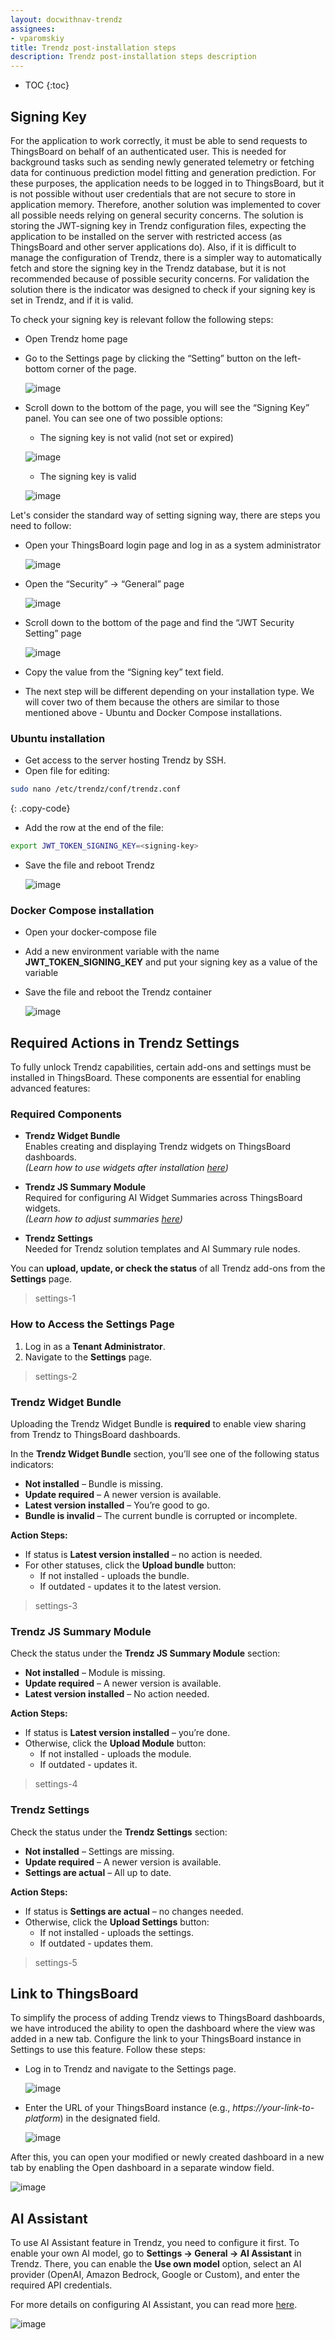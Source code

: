 ```yaml
---
layout: docwithnav-trendz
assignees:
- vparomskiy
title: Trendz post-installation steps
description: Trendz post-installation steps description
---
```


* TOC
{:toc}


## Signing Key
For the application to work correctly, it must be able to send requests to ThingsBoard on behalf of an authenticated user. 
This is needed for background tasks such as sending newly generated telemetry or fetching data for continuous prediction model fitting and generation prediction. 
For these purposes, the application needs to be logged in to ThingsBoard, but it is not possible without user credentials that are not secure to store in 
application memory. Therefore, another solution was implemented to cover all possible needs relying on general security concerns. The solution is storing the 
JWT-signing key in Trendz configuration files, expecting the application to be installed on the server with restricted access (as ThingsBoard and other server 
applications do). Also, if it is difficult to manage the configuration of Trendz, there is a simpler way to automatically fetch and store the signing key in the 
Trendz database, but it is not recommended because of possible security concerns. For validation the solution there is the indicator was designed to check if 
your signing key is set in Trendz, and if it is valid.

To check your signing key is relevant follow the following steps:
* Open Trendz home page
* Go to the Settings page by clicking the “Setting” button on the left-bottom corner of the page.

  ![image](/images/trendz/signing-key-1.png)

* Scroll down to the bottom of the page, you will see the “Signing Key” panel. You can see one of two possible options:
  - The signing key is not valid (not set or expired)
  
  ![image](/images/trendz/signing-key-2.png)

  - The signing key is valid

  ![image](/images/trendz/signing-key-3.png)

Let's consider the standard way of setting signing way, there are steps you need to follow:
* Open your ThingsBoard login page and log in as a system administrator

  ![image](/images/trendz/signing-key-4.png)

* Open the “Security” → “General” page

  ![image](/images/trendz/signing-key-5.png)

* Scroll down to the bottom of the page and find the “JWT Security Setting” page

  ![image](/images/trendz/signing-key-6.png)

* Copy the value from the “Signing key” text field.
* The next step will be different depending on your installation type. We will cover two of
  them because the others are similar to those mentioned above - Ubuntu and Docker
  Compose installations.

### Ubuntu installation
* Get access to the server hosting Trendz by SSH.
* Open file for editing:
```bash
sudo nano /etc/trendz/conf/trendz.conf
```
{: .copy-code}

* Add the row at the end of the file:
```bash
export JWT_TOKEN_SIGNING_KEY=<signing-key>
```

* Save the file and reboot Trendz

  ![image](/images/trendz/signing-key-7.png)

### Docker Compose installation
* Open your docker-compose file
* Add a new environment variable with the name **JWT_TOKEN_SIGNING_KEY** and put your signing key as a value of the variable
* Save the file and reboot the Trendz container

  ![image](/images/trendz/signing-key-8.png)

## Required Actions in Trendz Settings

To fully unlock Trendz capabilities, certain add-ons and settings must be installed in ThingsBoard. 
These components are essential for enabling advanced features:

### Required Components
 
- **Trendz Widget Bundle**  
  Enables creating and displaying Trendz widgets on ThingsBoard dashboards.  
  *(Learn how to use widgets after installation [here](/docs/trendz/embed-visuals.md))*

- **Trendz JS Summary Module**  
  Required for configuring AI Widget Summaries across ThingsBoard widgets.  
  *(Learn how to adjust summaries [here](/docs/trendz/ai-widget-summary.md))*

- **Trendz Settings**  
  Needed for Trendz solution templates and AI Summary rule nodes.

You can **upload, update, or check the status** of all Trendz add-ons from the **Settings** page.

> settings-1

### How to Access the Settings Page

1. Log in as a **Tenant Administrator**.
2. Navigate to the **Settings** page.

> settings-2

### Trendz Widget Bundle

Uploading the Trendz Widget Bundle is **required** to enable view sharing from Trendz to ThingsBoard dashboards.

In the **Trendz Widget Bundle** section, you’ll see one of the following status indicators:

- **Not installed** – Bundle is missing.
- **Update required** – A newer version is available.
- **Latest version installed** – You’re good to go.
- **Bundle is invalid** – The current bundle is corrupted or incomplete.

**Action Steps:**

- If status is **Latest version installed** – no action is needed.
- For other statuses, click the **Upload bundle** button:
  - If not installed - uploads the bundle.
  - If outdated - updates it to the latest version.

> settings-3

### Trendz JS Summary Module

Check the status under the **Trendz JS Summary Module** section:

- **Not installed** – Module is missing.
- **Update required** – A newer version is available.
- **Latest version installed** – No action needed.

**Action Steps:**

- If status is **Latest version installed** – you’re done.
- Otherwise, click the **Upload Module** button:
  - If not installed - uploads the module.
  - If outdated - updates it.

> settings-4

### Trendz Settings

Check the status under the **Trendz Settings** section:

- **Not installed** – Settings are missing.
- **Update required** – A newer version is available.
- **Settings are actual** – All up to date.

**Action Steps:**

- If status is **Settings are actual** – no changes needed.
- Otherwise, click the **Upload Settings** button:
  - If not installed - uploads the settings.
  - If outdated - updates them.

> settings-5

## Link to ThingsBoard

To simplify the process of adding Trendz views to ThingsBoard dashboards, we have introduced the ability to open the dashboard where the view was added in a new tab. 
Configure the link to your ThingsBoard instance in Settings to use this feature. Follow these steps:
* Log in to Trendz and navigate to the Settings page.

  ![image](/images/trendz/signing-key-1.png)

* Enter the URL of your ThingsBoard instance (e.g., *https://your-link-to-platform*) in the designated field.

  ![image](/images/trendz/link-to-tb.png)

After this, you can open your modified or newly created dashboard in a new tab by enabling the Open dashboard in a separate window field.

![image](/images/trendz/open-dashboard-in-separate-tab.png)

## AI Assistant

To use AI Assistant feature in Trendz, you need to configure it first. To enable your own AI model, go to **Settings → General → AI Assistant** in Trendz. 
There, you can enable the **Use own model** option, select an AI provider (OpenAI, Amazon Bedrock, Google or Custom), and enter the required API credentials.

For more details on configuring AI Assistant, you can read more [here](/docs/trendz/custom-ai-model-configuration.md).

![image](/images/trendz/ai/ai-model-configuration/use-own-model-1.png)
